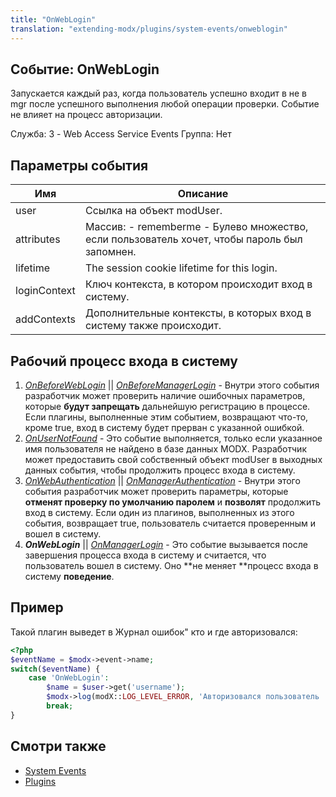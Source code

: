```yaml
---
title: "OnWebLogin"
translation: "extending-modx/plugins/system-events/onweblogin"
---
```


## Событие: OnWebLogin

Запускается каждый раз, когда пользователь успешно входит в не в mgr после успешного выполнения любой операции проверки. Событие не влияет на процесс авторизации.

Служба: 3 - Web Access Service Events
Группа: Нет

## Параметры события

| Имя          | Описание                                                                                     |
| ------------ | -------------------------------------------------------------------------------------------- |
| user         | Ссылка на объект modUser.                                                                    |
| attributes   | Массив: - rememberme - Булево множество, если пользователь хочет, чтобы пароль был запомнен. |
| lifetime     | The session cookie lifetime for this login.                                                  |
| loginContext | Ключ контекста, в котором происходит вход в систему.                                         |
| addContexts  | Дополнительные контексты, в которых вход в систему также происходит.                         |

## Рабочий процесс входа в систему

1. _[_OnBeforeWebLogin_](extending-modx/plugins/system-events/onbeforeweblogin)_ || _[OnBeforeManagerLogin](extending-modx/plugins/system-events/onbeforemanagerlogin)_ - Внутри этого события разработчик может проверить наличие ошибочных параметров, которые **будут запрещать** дальнейшую регистрацию в процессе. Если плагины, выполненные этим событием, возвращают что-то, кроме true, вход в систему будет прерван с указанной ошибкой.
2. _[OnUserNotFound](extending-modx/plugins/system-events/onusernotfound)_ - Это событие выполняется, только если указанное имя пользователя не найдено в базе данных MODX. Разработчик может предоставить свой собственный объект modUser в выходных данных события, чтобы продолжить процесс входа в систему.
3. _[OnWebAuthentication](extending-modx/plugins/system-events/onwebauthentication)_ || _[OnManagerAuthentication](hextending-modx/plugins/system-events/onmanagerauthentication)_ - Внутри этого события разработчик может проверить параметры, которые **отменят проверку по умолчанию паролем** и **позволят** продолжить вход в систему. Если один из плагинов, выполненных из этого события, возвращает true, пользователь считается проверенным и вошел в систему.
4. **_OnWebLogin_** || _[OnManagerLogin](extending-modx/plugins/system-events/onmanagerlogin)_ - Это событие вызывается после завершения процесса входа в систему и считается, что пользователь вошел в систему. Оно **не меняет **процесс входа в систему **поведение**.

## Пример

Такой плагин выведет в Журнал ошибок" кто и где авторизовался:

```php
<?php
$eventName = $modx->event->name;
switch($eventName) {
    case 'OnWebLogin':
        $name = $user->get('username');
        $modx->log(modX::LOG_LEVEL_ERROR, 'Авторизовался пользователь '.$name.print_r($attributes));
        break;
}
```

## Смотри также

- [System Events](extending-modx/plugins/system-events "System Events")
- [Plugins](extending-modx/plugins "Plugins")
